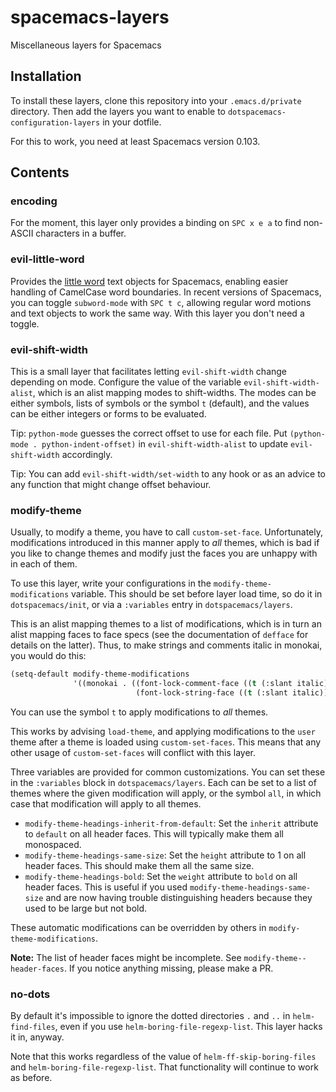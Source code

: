 # spacemacs-layers

Miscellaneous layers for Spacemacs

## Installation
To install these layers, clone this repository into your `.emacs.d/private`
directory. Then add the layers you want to enable to
`dotspacemacs-configuration-layers` in your dotfile.

For this to work, you need at least Spacemacs version 0.103.

## Contents

### encoding

For the moment, this layer only provides a binding on `SPC x e a` to find
non-ASCII characters in a buffer.

### evil-little-word

Provides the [little word](https://github.com/tarao/evil-plugins) text objects
for Spacemacs, enabling easier handling of CamelCase word boundaries. In recent
versions of Spacemacs, you can toggle `subword-mode` with `SPC t c`, allowing
regular word motions and text objects to work the same way. With this layer you
don't need a toggle.

### evil-shift-width

This is a small layer that facilitates letting `evil-shift-width` change
depending on mode. Configure the value of the variable `evil-shift-width-alist`,
which is an alist mapping modes to shift-widths. The modes can be either
symbols, lists of symbols or the symbol `t` (default), and the values can be
either integers or forms to be evaluated.

Tip: `python-mode` guesses the correct offset to use for each file. Put
`(python-mode . python-indent-offset)` in `evil-shift-width-alist` to update
`evil-shift-width` accordingly.

Tip: You can add `evil-shift-width/set-width` to any hook or as an advice to any
function that might change offset behaviour.

### modify-theme

Usually, to modify a theme, you have to call `custom-set-face`. Unfortunately,
modifications introduced in this manner apply to *all* themes, which is bad if
you like to change themes and modify just the faces you are unhappy with in each
of them.

To use this layer, write your configurations in the `modify-theme-modifications`
variable. This should be set before layer load time, so do it in
`dotspacemacs/init`, or via a `:variables` entry in `dotspacemacs/layers`.

This is an alist mapping themes to a list of modifications, which is in turn an
alist mapping faces to face specs (see the documentation of `defface` for
details on the latter). Thus, to make strings and comments italic in monokai,
you would do this:

```lisp
(setq-default modify-theme-modifications
              '((monokai . ((font-lock-comment-face ((t (:slant italic))))
                            (font-lock-string-face ((t (:slant italic))))))))
```

You can use the symbol `t` to apply modifications to *all* themes.

This works by advising `load-theme`, and applying modifications to the `user`
theme after a theme is loaded using `custom-set-faces`. This means that any
other usage of `custom-set-faces` will conflict with this layer.

Three variables are provided for common customizations. You can set these in the
`:variables` block in `dotspacemacs/layers`. Each can be set to a list of themes
where the given modification will apply, or the symbol `all`, in which case that
modification will apply to all themes.

- `modify-theme-headings-inherit-from-default`: Set the `inherit` attribute to
  `default` on all header faces. This will typically make them all monospaced.
- `modify-theme-headings-same-size`: Set the `height` attribute to 1 on all
  header faces. This should make them all the same size.
- `modify-theme-headings-bold`: Set the `weight` attribute to `bold` on all
  header faces. This is useful if you used `modify-theme-headings-same-size` and
  are now having trouble distinguishing headers because they used to be large
  but not bold.

These automatic modifications can be overridden by others in
`modify-theme-modifications`.

**Note:** The list of header faces might be incomplete. See
`modify-theme--header-faces`. If you notice anything missing, please make a PR.

### no-dots

By default it's impossible to ignore the dotted directories `.` and `..` in
`helm-find-files`, even if you use `helm-boring-file-regexp-list`. This layer
hacks it in, anyway.

Note that this works regardless of the value of `helm-ff-skip-boring-files` and
`helm-boring-file-regexp-list`. That functionality will continue to work as
before.
